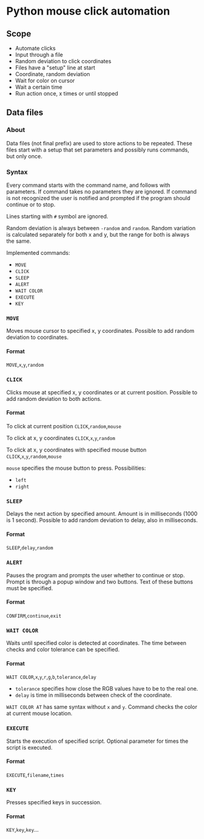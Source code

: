 # Python mouse click automation

## Scope

- Automate clicks
- Input through a file
- Random deviation to click coordinates
- Files have a "setup" line at start
- Coordinate, random deviation
- Wait for color on cursor
- Wait a certain time
- Run action once, x times or until stopped

## Data files

### About

Data files (not final prefix) are used to store actions to be repeated.
These files start with a setup that set parameters and possibly runs commands, but only once.

### Syntax

Every command starts with the command name, and follows with parameters.
If command takes no parameters they are ignored. If command is not recognized the user is notified
and prompted if the program should continue or to stop.

Lines starting with `#` symbol are ignored.

Random deviation is always between `-random` and `random`. Random variation is calculated
separately for both x and y, but the range for both is always the same.

Implemented commands:

- `MOVE`
- `CLICK`
- `SLEEP`
- `ALERT`
- `WAIT COLOR`
- `EXECUTE`
- `KEY`

### `MOVE`

Moves mouse cursor to specified x, y coordinates. Possible to add random deviation
to coordinates.

#### Format

`MOVE`,`x`,`y`,`random`

### `CLICK`

Clicks mouse at specified x, y coordinates or at current position. Possible to add
random deviation to both actions.

#### Format

To click at current position
`CLICK`,`random`,`mouse`

To click at x, y coordinates
`CLICK`,`x`,`y`,`random`

To click at x, y coordinates with specified mouse button
`CLICK`,`x`,`y`,`random`,`mouse`

`mouse` specifies the mouse button to press. Possibilities:

- `left`
- `right`

### `SLEEP`

Delays the next action by specified amount. Amount is in milliseconds (1000 is 1 second).
Possible to add random deviation to delay, also in milliseconds.

#### Format

`SLEEP`,`delay`,`random`

### `ALERT`

Pauses the program and prompts the user whether to continue or stop.
Prompt is through a popup window and two buttons. Text of these buttons must be specified.

#### Format

`CONFIRM`,`continue`,`exit`

### `WAIT COLOR`

Waits until specified color is detected at coordinates. The time between checks
and color tolerance can be specified.

#### Format

`WAIT COLOR`,`x`,`y`,`r`,`g`,`b`,`tolerance`,`delay`

- `tolerance` specifies how close the RGB values have to be to the real one.
- `delay` is time in milliseconds between check of the coordinate.

`WAIT COLOR AT` has same syntax without `x` and `y`.
Command checks the color at current mouse location.

### `EXECUTE`

Starts the execution of specified script. Optional parameter for times the script is executed.

#### Format

`EXECUTE`,`filename`,`times`

### `KEY`

Presses specified keys in succession.

#### Format

`KEY`,`key`,`key`...
